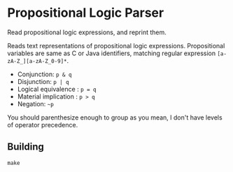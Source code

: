 # Propositional Logic Parser
Read propositional logic expressions, and reprint them.

Reads text representations of propositional logic expressions. Propositional variables are same
as C or Java identifiers, matching regular expression `[a-zA-Z_][a-zA-Z_0-9]*`.

* Conjunction: `p & q`
* Disjunction: `p | q`
* Logical equivalence : `p = q`
* Material implication : `p > q`
* Negation: `~p`

You should parenthesize enough to group as you mean, I don't have levels of operator precedence.

## Building

    make
